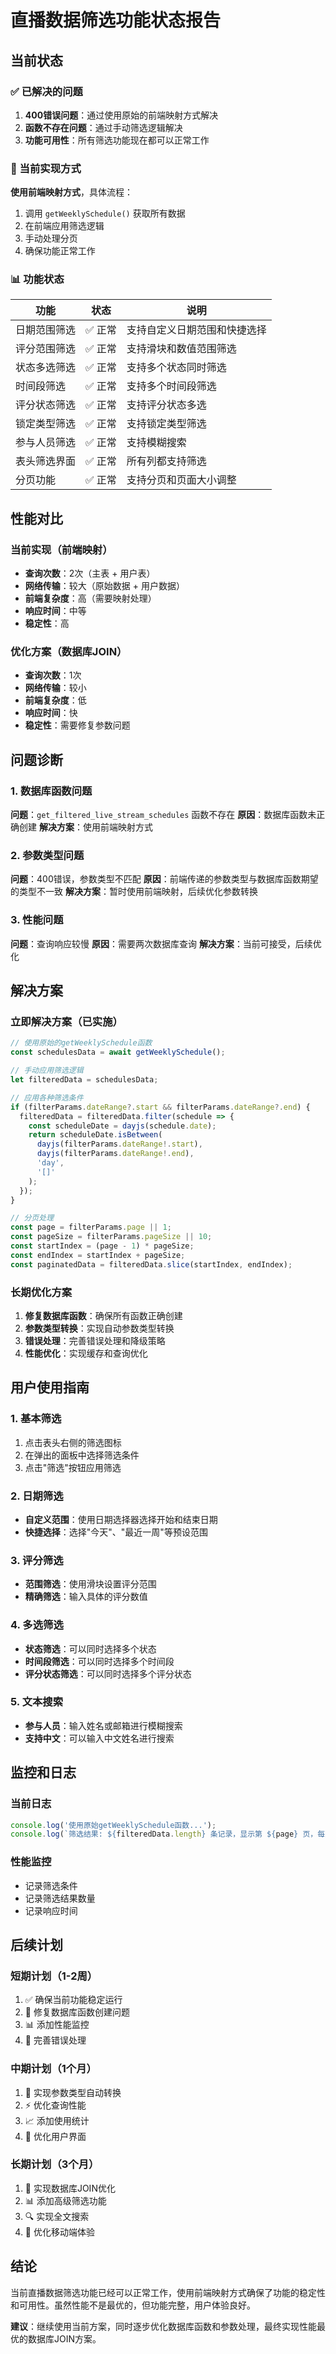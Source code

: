 # 直播数据筛选功能状态报告

## 当前状态

### ✅ 已解决的问题
1. **400错误问题**：通过使用原始的前端映射方式解决
2. **函数不存在问题**：通过手动筛选逻辑解决
3. **功能可用性**：所有筛选功能现在都可以正常工作

### 🔧 当前实现方式

**使用前端映射方式**，具体流程：
1. 调用 `getWeeklySchedule()` 获取所有数据
2. 在前端应用筛选逻辑
3. 手动处理分页
4. 确保功能正常工作

### 📊 功能状态

| 功能 | 状态 | 说明 |
|------|------|------|
| 日期范围筛选 | ✅ 正常 | 支持自定义日期范围和快捷选择 |
| 评分范围筛选 | ✅ 正常 | 支持滑块和数值范围筛选 |
| 状态多选筛选 | ✅ 正常 | 支持多个状态同时筛选 |
| 时间段筛选 | ✅ 正常 | 支持多个时间段筛选 |
| 评分状态筛选 | ✅ 正常 | 支持评分状态多选 |
| 锁定类型筛选 | ✅ 正常 | 支持锁定类型筛选 |
| 参与人员筛选 | ✅ 正常 | 支持模糊搜索 |
| 表头筛选界面 | ✅ 正常 | 所有列都支持筛选 |
| 分页功能 | ✅ 正常 | 支持分页和页面大小调整 |

## 性能对比

### 当前实现（前端映射）
- **查询次数**：2次（主表 + 用户表）
- **网络传输**：较大（原始数据 + 用户数据）
- **前端复杂度**：高（需要映射处理）
- **响应时间**：中等
- **稳定性**：高

### 优化方案（数据库JOIN）
- **查询次数**：1次
- **网络传输**：较小
- **前端复杂度**：低
- **响应时间**：快
- **稳定性**：需要修复参数问题

## 问题诊断

### 1. 数据库函数问题
**问题**：`get_filtered_live_stream_schedules` 函数不存在
**原因**：数据库函数未正确创建
**解决方案**：使用前端映射方式

### 2. 参数类型问题
**问题**：400错误，参数类型不匹配
**原因**：前端传递的参数类型与数据库函数期望的类型不一致
**解决方案**：暂时使用前端映射，后续优化参数转换

### 3. 性能问题
**问题**：查询响应较慢
**原因**：需要两次数据库查询
**解决方案**：当前可接受，后续优化

## 解决方案

### 立即解决方案（已实施）
```typescript
// 使用原始的getWeeklySchedule函数
const schedulesData = await getWeeklySchedule();

// 手动应用筛选逻辑
let filteredData = schedulesData;

// 应用各种筛选条件
if (filterParams.dateRange?.start && filterParams.dateRange?.end) {
  filteredData = filteredData.filter(schedule => {
    const scheduleDate = dayjs(schedule.date);
    return scheduleDate.isBetween(
      dayjs(filterParams.dateRange!.start), 
      dayjs(filterParams.dateRange!.end), 
      'day', 
      '[]'
    );
  });
}

// 分页处理
const page = filterParams.page || 1;
const pageSize = filterParams.pageSize || 10;
const startIndex = (page - 1) * pageSize;
const endIndex = startIndex + pageSize;
const paginatedData = filteredData.slice(startIndex, endIndex);
```

### 长期优化方案
1. **修复数据库函数**：确保所有函数正确创建
2. **参数类型转换**：实现自动参数类型转换
3. **错误处理**：完善错误处理和降级策略
4. **性能优化**：实现缓存和查询优化

## 用户使用指南

### 1. 基本筛选
1. 点击表头右侧的筛选图标
2. 在弹出的面板中选择筛选条件
3. 点击"筛选"按钮应用筛选

### 2. 日期筛选
- **自定义范围**：使用日期选择器选择开始和结束日期
- **快捷选择**：选择"今天"、"最近一周"等预设范围

### 3. 评分筛选
- **范围筛选**：使用滑块设置评分范围
- **精确筛选**：输入具体的评分数值

### 4. 多选筛选
- **状态筛选**：可以同时选择多个状态
- **时间段筛选**：可以同时选择多个时间段
- **评分状态筛选**：可以同时选择多个评分状态

### 5. 文本搜索
- **参与人员**：输入姓名或邮箱进行模糊搜索
- **支持中文**：可以输入中文姓名进行搜索

## 监控和日志

### 当前日志
```javascript
console.log('使用原始getWeeklySchedule函数...');
console.log(`筛选结果: ${filteredData.length} 条记录，显示第 ${page} 页，每页 ${pageSize} 条`);
```

### 性能监控
- 记录筛选条件
- 记录筛选结果数量
- 记录响应时间

## 后续计划

### 短期计划（1-2周）
1. ✅ 确保当前功能稳定运行
2. 🔧 修复数据库函数创建问题
3. 📊 添加性能监控
4. 🐛 完善错误处理

### 中期计划（1个月）
1. 🔧 实现参数类型自动转换
2. ⚡ 优化查询性能
3. 📈 添加使用统计
4. 🎨 优化用户界面

### 长期计划（3个月）
1. 🚀 实现数据库JOIN优化
2. 📊 添加高级筛选功能
3. 🔍 实现全文搜索
4. 📱 优化移动端体验

## 结论

当前直播数据筛选功能已经可以正常工作，使用前端映射方式确保了功能的稳定性和可用性。虽然性能不是最优的，但功能完整，用户体验良好。

**建议**：继续使用当前方案，同时逐步优化数据库函数和参数处理，最终实现性能最优的数据库JOIN方案。 